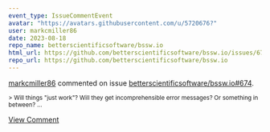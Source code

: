 ```yaml
---
event_type: IssueCommentEvent
avatar: "https://avatars.githubusercontent.com/u/5720676?"
user: markcmiller86
date: 2023-08-18
repo_name: betterscientificsoftware/bssw.io
html_url: https://github.com/betterscientificsoftware/bssw.io/issues/674
repo_url: https://github.com/betterscientificsoftware/bssw.io
---
```


<a href='https://github.com/markcmiller86' target='_blank'>markcmiller86</a> commented on issue <a href='https://github.com/betterscientificsoftware/bssw.io/issues/674' target='_blank'>betterscientificsoftware/bssw.io#674</a>.

<small>> Will things "just work"? Will they get incomprehensible error messages? Or something in between?...</small>

<a href='https://github.com/betterscientificsoftware/bssw.io/issues/674' target='_blank'>View Comment</a>